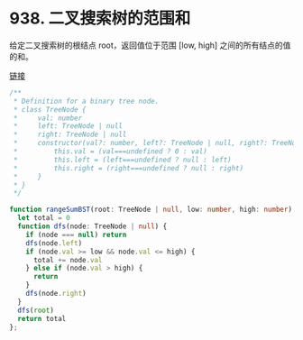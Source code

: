 # 938. 二叉搜索树的范围和

给定二叉搜索树的根结点 root，返回值位于范围 [low, high] 之间的所有结点的值的和。

[链接](https://leetcode-cn.com/problems/range-sum-of-bst/)

```ts
/**
 * Definition for a binary tree node.
 * class TreeNode {
 *     val: number
 *     left: TreeNode | null
 *     right: TreeNode | null
 *     constructor(val?: number, left?: TreeNode | null, right?: TreeNode | null) {
 *         this.val = (val===undefined ? 0 : val)
 *         this.left = (left===undefined ? null : left)
 *         this.right = (right===undefined ? null : right)
 *     }
 * }
 */

function rangeSumBST(root: TreeNode | null, low: number, high: number): number {
  let total = 0
  function dfs(node: TreeNode | null) {
    if (node === null) return
    dfs(node.left)
    if (node.val >= low && node.val <= high) {
      total += node.val
    } else if (node.val > high) {
      return
    }
    dfs(node.right)
  }
  dfs(root)
  return total
};
```
